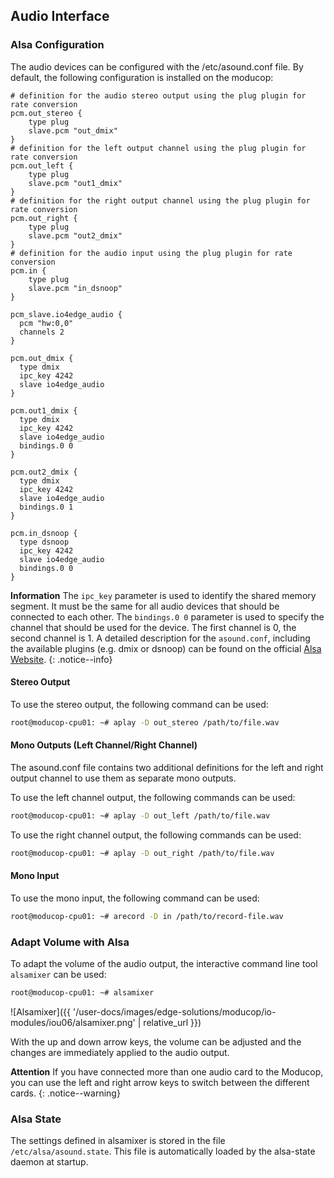 ## Audio Interface

### Alsa Configuration

The audio devices can be configured with the /etc/asound.conf file. By default, the following configuration is installed on the moducop:

```
# definition for the audio stereo output using the plug plugin for rate conversion
pcm.out_stereo {
    type plug
    slave.pcm "out_dmix"
}
# definition for the left output channel using the plug plugin for rate conversion
pcm.out_left {
    type plug
    slave.pcm "out1_dmix"
}
# definition for the right output channel using the plug plugin for rate conversion
pcm.out_right {
    type plug
    slave.pcm "out2_dmix"
}
# definition for the audio input using the plug plugin for rate conversion
pcm.in {
    type plug
    slave.pcm "in_dsnoop"
}

pcm_slave.io4edge_audio {
  pcm "hw:0,0"
  channels 2
}

pcm.out_dmix {
  type dmix
  ipc_key 4242
  slave io4edge_audio
}

pcm.out1_dmix {
  type dmix
  ipc_key 4242
  slave io4edge_audio
  bindings.0 0
}

pcm.out2_dmix {
  type dmix
  ipc_key 4242
  slave io4edge_audio
  bindings.0 1
}

pcm.in_dsnoop {
  type dsnoop
  ipc_key 4242
  slave io4edge_audio
  bindings.0 0
}
```

**Information** The `ipc_key` parameter is used to identify the shared memory segment. It must be the same for all audio devices that should be connected to each other. The `bindings.0 0` parameter is used to specify the channel that should be used for the device. The first channel is 0, the second channel is 1. A detailed description for the `asound.conf`, including the available plugins (e.g. dmix or dsnoop) can be found on the official [Alsa Website](https://www.alsa-project.org/wiki/Asoundrc).
{: .notice--info}

#### Stereo Output

To use the stereo output, the following command can be used:

```bash
root@moducop-cpu01: ~# aplay -D out_stereo /path/to/file.wav
```

#### Mono Outputs (Left Channel/Right Channel)

The asound.conf file contains two additional definitions for the left and right output channel to use them as separate mono outputs.

To use the left channel output, the following commands can be used:

```bash
root@moducop-cpu01: ~# aplay -D out_left /path/to/file.wav
```

To use the right channel output, the following commands can be used:

```bash
root@moducop-cpu01: ~# aplay -D out_right /path/to/file.wav
```

#### Mono Input

To use the mono input, the following command can be used:

```bash
root@moducop-cpu01: ~# arecord -D in /path/to/record-file.wav
```

### Adapt Volume with Alsa

To adapt the volume of the audio output, the interactive command line tool `alsamixer` can be used:

```bash
root@moducop-cpu01: ~# alsamixer
```
![Alsamixer]({{ '/user-docs/images/edge-solutions/moducop/io-modules/iou06/alsamixer.png' | relative_url }})

With the up and down arrow keys, the volume can be adjusted and the changes are immediately applied to the audio output.

**Attention** If you have connected more than one audio card to the Moducop, you can use the left and right arrow keys to switch between the different cards.
{: .notice--warning}

### Alsa State

The settings defined in alsamixer is stored in the file `/etc/alsa/asound.state`. This file is automatically loaded by the alsa-state daemon at startup.
